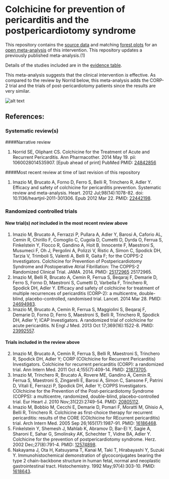 Colchicine for prevention of pericarditis and the postpericardiotomy syndrome
=================================

This repository contains the [source data](../../tree/master/data) and matching [forest plots](../../tree/master/forest%20plots) for an [open  meta-analysis](https://public.opencpu.org/ocpu/github/openMetaAnalysis/binary/www/) of this intervention. This repository updates a previously published meta-analysis.(1)

Details of the studies included are in the [evidence table](../../wiki/Evidence-Table).

This meta-analysis suggests that the clinical intervention *is* effective. As compared to the review by Norrid below, this meta-analysis adds the CORP-2 trial and the trials of post-pericardiotomy patients since the results are very similar.

![alt text](https://raw.githubusercontent.com/openMetaAnalysis/Cochicine-for-Pericarditis/master/forest%20plots/all%20trials.png "Principle results")

References:
----------------------------------

### Systematic review(s)
####Narrative review
1. Norrid SE, Oliphant CS. Colchicine for the Treatment of Acute and Recurrent Pericarditis. Ann Pharmacother. 2014 May 19. pii: 1060028014535907. [Epub ahead of print] PubMed PMID: [24842856](http://pubmed.gov/24842856)

####Most recent review at time of last revision of this repository
1. Imazio M, Brucato A, Forno D, Ferro S, Belli R, Trinchero R, Adler Y. Efficacy and safety of colchicine for pericarditis prevention. Systematic review and meta-analysis. Heart. 2012 Jul;98(14):1078-82. doi: 10.1136/heartjnl-2011-301306. Epub 2012 Mar 22. PMID: [22442198](http://pubmed.gov/22442198).

### Randomized controlled trials
#### New trial(s) *not* included in the most recent review above
1. Imazio M, Brucato A, Ferrazzi P, Pullara A, Adler Y, Barosi A, Caforio AL, Cemin R, Chirillo F, Comoglio C, Cugola D, Cumetti D, Dyrda O, Ferrua S, Finkelstein Y, Flocco R, Gandino A, Hoit B, Innocente F, Maestroni S, Musumeci F, Oh J, Pergolini A, Polizzi V, Ristic A, Simon C, Spodick DH, Tarzia V, Trimboli S, Valenti A, Belli R, Gaita F; for the COPPS-2 Investigators. Colchicine for Prevention of Postpericardiotomy Syndrome and Postoperative Atrial Fibrillation: 
The COPPS-2 Randomized Clinical Trial. JAMA. 2014. PMID: [25172965](http://pubmed.gov/25172965) 25172965.
1. Imazio M, Belli R, Brucato A, Cemin R, Ferrua S, Beqaraj F, Demarie D, Ferro S, Forno D, Maestroni S, Cumetti D, Varbella F, Trinchero R, Spodick DH, Adler Y. Efficacy and safety of colchicine for treatment of multiple recurrences of
pericarditis (CORP-2): a multicentre, double-blind, placebo-controlled, randomised trial. Lancet. 2014 Mar 28. PMID: [24694983](http://pubmed.gov/24694983).
1. Imazio M, Brucato A, Cemin R, Ferrua S, Maggiolini S, Beqaraj F, Demarie D, Forno D, Ferro S, Maestroni S, Belli R, Trinchero R, Spodick DH, Adler Y; ICAP Investigators. A randomized trial of colchicine for acute pericarditis. N Engl J 
Med. 2013 Oct 17;369(16):1522-8. PMID: [23992557](http://pubmed.gov/23992557).

#### Trials included in the review above
2. Imazio M, Brucato A, Cemin R, Ferrua S, Belli R, Maestroni S, Trinchero R, Spodick DH, Adler Y; CORP (COlchicine for Recurrent Pericarditis) Investigators.  Colchicine for recurrent pericarditis (CORP): a randomized trial. Ann Intern Med.
2011 Oct 4;155(7):409-14. PMID: [21873705](http://pubmed.gov/21873705).
3. Imazio M, Trinchero R, Brucato A, Rovere ME, Gandino A, Cemin R, Ferrua S, Maestroni S, Zingarelli E, Barosi A, Simon C, Sansone F, Patrini D, Vitali E, Ferrazzi P, Spodick DH, Adler Y; COPPS Investigators. COlchicine for the Prevention of the Post-pericardiotomy Syndrome (COPPS): a multicentre, randomized, double-blind, placebo-controlled trial. Eur Heart J. 2010 Nov;31(22):2749-54. PMID: [20805112](http://pubmed.gov/20805112).
4. Imazio M, Bobbio M, Cecchi E, Demarie D, Pomari F, Moratti M, Ghisio A, Belli  R, Trinchero R. Colchicine as first-choice therapy for recurrent pericarditis: results of the CORE (COlchicine for REcurrent pericarditis) trial. Arch Intern Med. 2005 Sep 26;165(17):1987-91.  PMID: [16186468](http://pubmed.gov/16186468).
5. Finkelstein Y, Shemesh J, Mahlab K, Abramov D, Bar-El Y, Sagie A, Sharoni E, Sahar G, Smolinsky AK, Schechter T, Vidne BA, Adler Y. Colchicine for the prevention of postpericardiotomy syndrome. Herz. 2002 Dec;27(8):791-4.  PMID: [12574898](http://pubmed.gov/12574898).
6. Nakayama J, Ota H, Katsuyama T, Kanai M, Taki T, Hirabayashi Y, Suzuki Y. Immunohistochemical demonstration of glycoconjugates bearing the type 2 chain-backbone structure in human fetal, normal and neoplastic gastrointestinal tract. Histochemistry. 1992 May;97(4):303-10.  PMID: [1618643](http://pubmed.gov/1618643).

